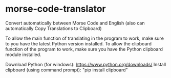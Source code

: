 # morse-code-translator
Convert automatically between Morse Code and English (also can automatically Copy Translations to Clipboard)


To allow the main function of translating in the program to work, make sure to you have the latest Python version installed.
To allow the clipboard function of the program to work, make sure you have the Python clipboard module installed.


Download Python (for windows): https://www.python.org/downloads/
Install clipboard (using command prompt): "pip install clipboard"
